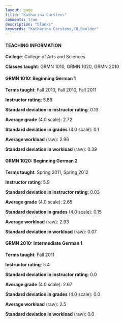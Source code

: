 ```yaml
---
layout: page
title: "Katharina Carstens" 
comments: true
description: "blanks"
keywords: "Katharina Carstens,CU,Boulder"
---
```

<head>
<script src="https://ajax.googleapis.com/ajax/libs/jquery/2.1.3/jquery.min.js"></script>
<script src="https://dl.dropboxusercontent.com/s/pc42nxpaw1ea4o9/highcharts.js?dl=0"></script>
<!-- <script src="../assets/js/highcharts.js"></script> -->
<style type="text/css">@font-face {
	font-family: "Bebas Neue";
	src: url(https://www.filehosting.org/file/details/544349/BebasNeue Regular.otf) format("opentype");
	}
	h1.Bebas { 
		font-family: "Bebas Neue", Verdana, Tahoma;
	}
</style>
</head>
	   
#### TEACHING INFORMATION

**College**: College of Arts and Sciences

**Classes taught**: GRMN 1010, GRMN 1020, GRMN 2010

#### GRMN 1010: Beginning German 1

**Terms taught**: Fall 2010, Fall 2010, Fall 2011

**Instructor rating**: 5.86

**Standard deviation in instructor rating**: 0.13

**Average grade** (4.0 scale): 2.72

**Standard deviation in grades** (4.0 scale): 0.1

**Average workload** (raw): 2.96

**Standard deviation in workload** (raw): 0.39

#### GRMN 1020: Beginning German 2

**Terms taught**: Spring 2011, Spring 2012

**Instructor rating**: 5.9

**Standard deviation in instructor rating**: 0.03

**Average grade** (4.0 scale): 2.65

**Standard deviation in grades** (4.0 scale): 0.15

**Average workload** (raw): 2.93

**Standard deviation in workload** (raw): 0.07

#### GRMN 2010: Intermediate German 1

**Terms taught**: Fall 2011

**Instructor rating**: 5.4

**Standard deviation in instructor rating**: 0.0

**Average grade** (4.0 scale): 2.67

**Standard deviation in grades** (4.0 scale): 0.0

**Average workload** (raw): 2.5

**Standard deviation in workload** (raw): 0.0

